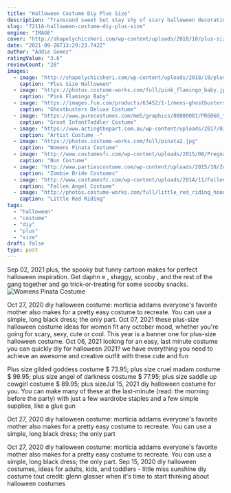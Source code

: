 ```yaml
---
title: "Halloween Costume Diy Plus Size"
description: "Transcend sweet but stay shy of scary halloween decorations with pieces that can only be described as cool. Characters like this animated clown will get a rise out of anyone who passes. Whether sitting"
slug: "72116-halloween-costume-diy-plus-size"
engine: "IMAGE"
cover: "http://shapelychicsheri.com/wp-content/uploads/2018/10/plus-size-diy-halloween-costume-ideas-1440x2080.jpg"
date: "2021-09-26T13:29:23.742Z"
author: "Addie Gomez"
ratingValue: "3.6"
reviewCount: "28"
images:
  - image: "http://shapelychicsheri.com/wp-content/uploads/2018/10/plus-size-diy-halloween-costume-ideas-1440x2080.jpg"
    caption: "Plus Size Halloween"
  - image: "https://photos.costume-works.com/full/pink_flamingo_baby.jpg"
    caption: "Pink Flamingo Baby"
  - image: "https://images.fun.com/products/63452/1-1/mens-ghostbusters-deluxe-costume.jpg"
    caption: "Ghostbusters Deluxe Costume"
  - image: "https://www.purecostumes.com/mm5/graphics/00000001/PR6060_full_1.jpg"
    caption: "Groot InfantToddler Costume"
  - image: "https://www.actingthepart.com.au/wp-content/uploads/2017/03/PB250016-550x1024.jpg"
    caption: "Artist Costume -"
  - image: "https://photos.costume-works.com/full/pinata2.jpg"
    caption: "Womens Pinata Costume"
  - image: "http://www.costumesfc.com/wp-content/uploads/2015/08/Pregnant-Nun-Costume.jpg"
    caption: "Nun Costume"
  - image: "http://www.partiescostume.com/wp-content/uploads/2015/10/Zombie-Bride-Halloween-Costume.jpg"
    caption: "Zombie Bride Costumes"
  - image: "http://www.costumesfc.com/wp-content/uploads/2014/11/Fallen-Angel-Halloween-Costume.jpg"
    caption: "Fallen Angel Costume"
  - image: "http://photos.costume-works.com/full/little_red_riding_hood_and_the_big_bad_wolf.jpg"
    caption: "Little Red Riding"
tags:
  - "halloween"
  - "costume"
  - "diy"
  - "plus"
  - "size"
draft: false
type: post
---
```


Sep 02, 2021 plus, the spooky but funny cartoon makes for perfect halloween inspiration. Get daphn e , shaggy, scooby , and the rest of the gang together and go trick-or-treating for some scooby snacks.
![Womens Pinata Costume](https://photos.costume-works.com/full/pinata2.jpg "Womens Pinata Costume")

Oct 27, 2020 diy halloween costume: morticia addams everyone&#39;s favorite mother also makes for a pretty easy costume to recreate. You can use a simple, long black dress; the only part. Oct 07, 2021 these plus-size halloween costume ideas for women fit any october mood, whether you&#39;re going for scary, sexy, cute or cool. This year is a banner one for plus-size halloween costume. Oct 06, 2021 looking for an easy, last minute costume you can quickly diy for halloween 2021? we have everything you need to achieve an awesome and creative outfit with these cute and fun
<!--inArticleAds-->

<!--galleryOne-->

Plus size gilded goddess costume $ 73.95; plus size cruel madam costume $ 99.95; plus size angel of darkness costume $ 77.95; plus size saddle up cowgirl costume $ 89.95; plus sizeJul 15, 2021 diy halloween costume for you. You can make many of these at the last-minute (read: the morning before the party) with just a few wardrobe staples and a few simple supplies, like a glue gun
<!--inArticleAds-->

<!--galleryTwo-->

Oct 27, 2020 diy halloween costume: morticia addams everyone's favorite mother also makes for a pretty easy costume to recreate. You can use a simple, long black dress; the only part
<!--galleryThree-->

Oct 27, 2020 diy halloween costume: morticia addams everyone's favorite mother also makes for a pretty easy costume to recreate. You can use a simple, long black dress; the only part. Sep 15, 2020 diy halloween costumes, ideas for adults, kids, and toddlers - little miss sunshine diy costume tout credit: glenn glasser when it's time to start thinking about halloween costumes